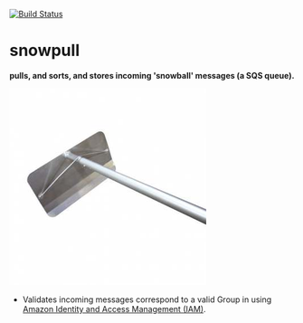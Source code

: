 [![Build Status](https://travis-ci.org/secretagentsnowman/snowpull.svg)](https://travis-ci.org/secretagentsnowman/snowpull)

snowpull
========

__pulls, and sorts, and stores incoming 'snowball' messages (a SQS queue).__

![Snowpull](snowpull.jpg)

-  Validates incoming messages correspond to a valid Group in using [Amazon Identity and Access Management (IAM)](http://aws.amazon.com/iam/).
